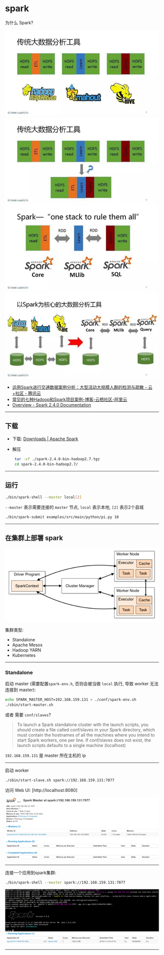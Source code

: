 # spark

为什么 Spark?

![](assets/spark/2018-11-12-21-35-26.png)
![](assets/spark/2018-11-12-21-35-34.png)
![](assets/spark/2018-11-12-21-35-43.png)
![](assets/spark/2018-11-12-21-36-04.png)

- [运用Spark进行交通数据案例分析：大型活动大规模人群的检测与疏散 - 云+社区 - 腾讯云](https://cloud.tencent.com/developer/article/1059262)
- [常见的七种Hadoop和Spark项目案例-博客-云栖社区-阿里云](https://yq.aliyun.com/articles/603785?utm_content=m_1000003940)
- [Overview - Spark 2.4.0 Documentation](http://spark.apache.org/docs/latest/index.html)

---

## 下载

- 下载: [Downloads | Apache Spark](https://spark.apache.org/downloads.html)

- 解压
    ```bash
     tar -xf ./spark-2.4.0-bin-hadoop2.7.tgz
     cd spark-2.4.0-bin-hadoop2.7/
    ```

---

## 运行

```bash
./bin/spark-shell --master local[2]
```

`--master` 表示需要连接的 `master` 节点, `local` 表示本地, `[2]` 表示2个县城

```bash
./bin/spark-submit examples/src/main/python/pi.py 10
```

---

## 在集群上部署 spark

![](assets/spark/2018-11-13-18-12-03.png)

集群类型:

- Standalone
- Apache Mesos
- Hadoop YARN
- Kubernetes

---

### Standalone

启动 master
(需要配置`spark-env.h`, 否则会被当做 `local` 执行, 导致 worker 无法连接到 master):

```bash
echo SPARK_MASTER_HOST=192.168.159.131 > ./conf/spark-env.sh
./sbin/start-master.sh
```

或者 需要 `conf/slaves`?
> To launch a Spark standalone cluster with the launch scripts, you should create a file called conf/slaves in your Spark directory, which must contain the hostnames of all the machines where you intend to start Spark workers, one per line.
> If conf/slaves does not exist, the launch scripts defaults to a single machine (localhost)

`192.168.159.131` 是 master 所在主机的 ip

---

启动 worker

```bash
./sbin/start-slave.sh spark://192.168.159.131:7077
```

访问 Web UI: [http://localhost:8080]

![](assets/spark/2018-11-13-20-39-39.png)

---

连接一个应用到spark集群:

```bash
./bin/spark-shell --master spark://192.168.159.131:7077
```

![](assets/spark/2018-11-13-20-47-45.png)
![](assets/spark/2018-11-13-20-47-54.png)

---
